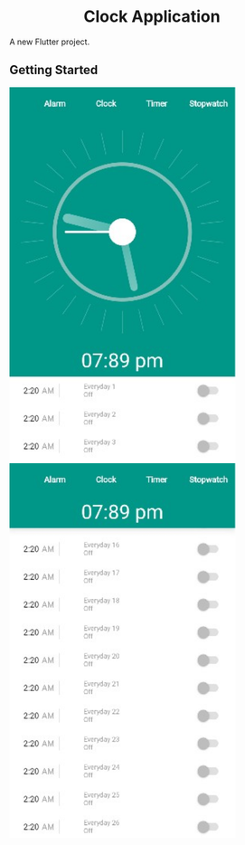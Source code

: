 <h1 align='center'>Clock Application</h1>
A new Flutter project.

## Getting Started
<p align='left'>
<img src="myimages/homeScreen.jpg" alt='Home Screen image' width='400' />
  <img src="myimages/homeScreen2.jpg" alt='Home Screen image' width='400' />
  </p>
